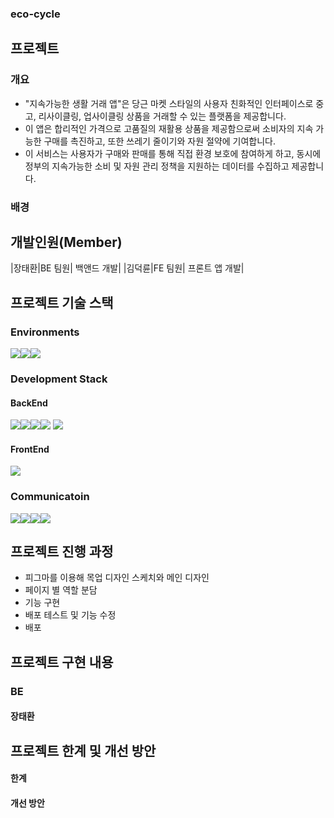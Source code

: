 ### eco-cycle
## 프로젝트 
### 개요
- "지속가능한 생활 거래 앱"은 당근 마켓 스타일의 사용자 친화적인 인터페이스로 중고, 리사이클링, 업사이클링 상품을 거래할 수 있는 플랫폼을 제공합니다.
- 이 앱은 합리적인 가격으로 고품질의 재활용 상품을 제공함으로써 소비자의 지속 가능한 구매를 촉진하고, 또한 쓰레기 줄이기와 자원 절약에 기여합니다.
- 이 서비스는 사용자가 구매와 판매를 통해 직접 환경 보호에 참여하게 하고, 동시에 정부의 지속가능한 소비 및 자원 관리 정책을 지원하는 데이터를 수집하고 제공합니다.

### 배경

## 개발인원(Member)
|장태환|BE 팀원| 백앤드 개발|
|김덕륜|FE 팀원| 프론트 앱 개발|


## 프로젝트 기술 스택
### Environments
<img src="https://img.shields.io/badge/intellij-000000?style=for-the-badge&logo=intellijidea&logoColor=white"><img src="https://img.shields.io/badge/git-F05032?style=for-the-badge&logo=git&logoColor=white"><img src="https://img.shields.io/badge/github-181717?style=for-the-badge&logo=github&logoColor=white">

### Development Stack
#### BackEnd

<img src="https://img.shields.io/badge/springboot-6DB33F?style=for-the-badge&logo=springboot&logoColor=white"><img src="https://img.shields.io/badge/springsecurity-6DB33F?style=for-the-badge&logo=springsecurity&logoColor=white"><img src="https://img.shields.io/badge/ubuntu-E95420?style=for-the-badge&logo=ubuntu&logoColor=white"><img src="https://img.shields.io/badge/mysql-4479A1?style=for-the-badge&logo=mysql&logoColor=white">
<img src="https://img.shields.io/badge/mongodb-47A248?style=for-the-badge&logo=mongodb&logoColor=white">

#### FrontEnd
<img src="https://img.shields.io/badge/flutter-02569B?style=for-the-badge&logo=flutter&logoColor=white">

### Communicatoin
<img src="https://img.shields.io/badge/git-F05032?style=for-the-badge&logo=git&logoColor=white"><img src="https://img.shields.io/badge/github-181717?style=for-the-badge&logo=github&logoColor=white"><img src="https://img.shields.io/badge/notion-000000?style=for-the-badge&logo=notion&logoColor=white"><img src="https://img.shields.io/badge/Discord-5865F2?style=for-the-badge&logo=Discord&logoColor=white">

## 프로젝트 진행 과정
- 피그마를 이용해 목업 디자인 스케치와 메인 디자인 
- 페이지 별 역할 분담
- 기능 구현
- 배포 테스트 및 기능 수정
- 배포

## 프로젝트 구현 내용
  
### BE
#### 장태환
## 프로젝트 한계 및 개선 방안
#### 한계


#### 개선 방안

  

